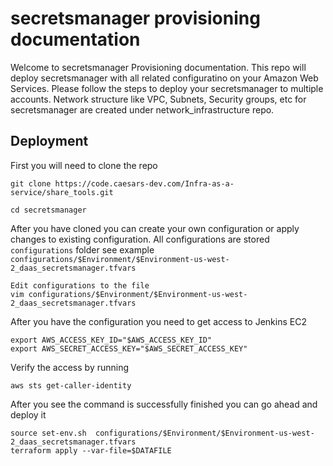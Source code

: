 # secretsmanager provisioning documentation

Welcome to secretsmanager Provisioning documentation. This repo will deploy secretsmanager with all related configuratino on your Amazon Web Services. Please follow the steps to deploy your secretsmanager to multiple accounts. Network structure like VPC, Subnets, Security groups, etc for secretsmanager are created under network_infrastructure repo.


## Deployment
First you will need to  clone the repo
```
git clone https://code.caesars-dev.com/Infra-as-a-service/share_tools.git
```

```
cd secretsmanager
```

After you have cloned you can create your own configuration or apply changes to existing configuration. All configurations are stored `configurations` folder see example `configurations/$Environment/$Environment-us-west-2_daas_secretsmanager.tfvars`
```
Edit configurations to the file
vim configurations/$Environment/$Environment-us-west-2_daas_secretsmanager.tfvars
```

After you have the configuration you need to get access to Jenkins EC2
```
export AWS_ACCESS_KEY_ID="$AWS_ACCESS_KEY_ID"
export AWS_SECRET_ACCESS_KEY="$AWS_SECRET_ACCESS_KEY"
```

Verify the access by running 
```
aws sts get-caller-identity
```


After you see the command is successfully finished you can go ahead and deploy it
```
source set-env.sh  configurations/$Environment/$Environment-us-west-2_daas_secretsmanager.tfvars
terraform apply --var-file=$DATAFILE
```
